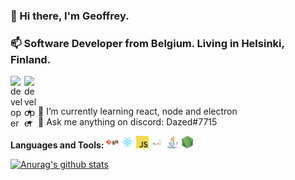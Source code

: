 ### 👋 Hi there, I'm Geoffrey. 
### 📫 Software Developer from Belgium. Living in Helsinki, Finland. 

<a href="https://www.linkedin.com/in/geoffrey-thielman-49637513a/">
<img align="left" alt="developer" width="22px" src="https://cdn.jsdelivr.net/npm/simple-icons@v3/icons/linkedin.svg" />
</a>
<a href="https://www.instagram.com/geoffreythielman/">
<img align="left" alt="developer" width="22px" src="https://cdn.jsdelivr.net/npm/simple-icons@v3/icons/instagram.svg" />
</a>
<br />
<br />

- 🌱 I’m currently learning react, node and electron
- 💬 Ask me anything on discord: Dazed#7715

**Languages and Tools:**
<code><img height="20" src="https://raw.githubusercontent.com/github/explore/80688e429a7d4ef2fca1e82350fe8e3517d3494d/topics/git/git.png"></code>
<code><img height="20" src="https://raw.githubusercontent.com/github/explore/80688e429a7d4ef2fca1e82350fe8e3517d3494d/topics/react/react.png"></code>
<code><img height="20" src="https://raw.githubusercontent.com/github/explore/80688e429a7d4ef2fca1e82350fe8e3517d3494d/topics/javascript/javascript.png"></code>
<code><img height="20" src="https://raw.githubusercontent.com/github/explore/80688e429a7d4ef2fca1e82350fe8e3517d3494d/topics/mysql/mysql.png"></code>
<code><img height="20" src="https://raw.githubusercontent.com/github/explore/80688e429a7d4ef2fca1e82350fe8e3517d3494d/topics/java/java.png"></code>
<code><img height="20" src="https://raw.githubusercontent.com/github/explore/80688e429a7d4ef2fca1e82350fe8e3517d3494d/topics/nodejs/nodejs.png"></code>


[![Anurag's github stats](https://github-readme-stats.vercel.app/api?username=Zeppily&count_private=true&show_icons=true&theme=radical)](https://github.com/anuraghazra/github-readme-stats)

